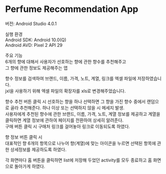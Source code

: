 # Perfume Recommendation App
버전: Android Studio 4.0.1

실행 환경   
Android SDK: Android 10.0(Q)   
Android AVD: Pixel 2 API 29   

주요 기능   
6개의 향에 대해서 사용자가 선호하는 향에 관한 향수를 추천해주고    
그 향에 관한 정보도 제공해주는 앱    

향수 정보를 검색하여 브랜드, 이름, 가격, 노트, 계열, 링크를 엑셀 파일에 저장하였습니다.    
jxl을 사용하기 위해 엑셀 파일의 확장자를 xls로 변경해주었습니다.    

향수 추천 버튼 클릭 시
선호하는 향을 하나 선택하면 그 향을 가진 향수 중에서 랜덤으로 골라 추천해준다. 하나 이상 또는 선택하지 않을 시 메세지 발생.    
사용자에게 추천된 향수에 관한 브랜드, 이름, 가격, 노트, 계열 정보를 제공하고 계열을 클릭하면 계열 정보에 관하여 페이지를 전환하여 상세히 알려준다.   
구매 버튼 클릭 시 구매처 링크를 걸어놓아 링크로 이동되도록 하였다.    
 
향 정보 버튼 클릭 시    
대표적인 향 6개의 항목으로 나누어 향(계열)에 맞는 아이콘을 누르면 선택된 항목에 관한 상세정보를 제공하도록 하였다.     

각 화면마다 홈 버튼을 클릭하면 list에 저장해 두었던 activity를 모두 종료하고 홈 화면으로 돌아가게 하였다.    
